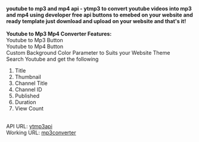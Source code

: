 <b>youtube to mp3 and mp4 api - ytmp3 to convert youtube videos into mp3 and mp4 using developer free api buttons to emebed on your website and ready template just download and upload on your website and that's it!</b>
<br><br>
<b>Youtube to Mp3 Mp4 Converter Features:</b>
<br>
Youtube to Mp3 Button
<br>
Youtube to Mp4 Button
<br>
Custom Background Color Parameter to Suits your Website Theme
<br>
Search Youtube and get the following
1. Title<br>
2. Thumbnail<br>
3. Channel Title<br>
4. Channel ID<br>
5. Published<br>
6. Duration<br>
7. View Count<br>
<br>
API URL: <a href="https://ytmp3api.cyou/">ytmp3api</a>
<br>
Working URL: <a href="https://mp3converter.cyou/">mp3converter</a>
